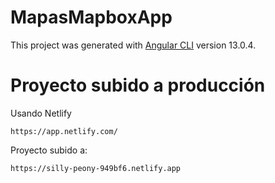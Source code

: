 # MapasMapboxApp

This project was generated with [Angular CLI](https://github.com/angular/angular-cli) version 13.0.4.

# Proyecto subido a producción

Usando Netlify
```
https://app.netlify.com/
```
Proyecto subido a:
```
https://silly-peony-949bf6.netlify.app
```
